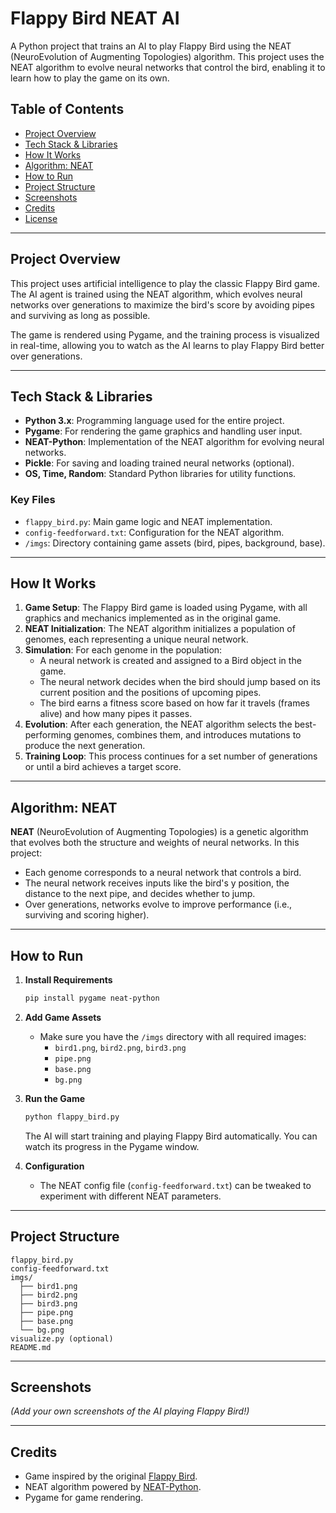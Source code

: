 # Flappy Bird NEAT AI

A Python project that trains an AI to play Flappy Bird using the NEAT (NeuroEvolution of Augmenting Topologies) algorithm. This project uses the NEAT algorithm to evolve neural networks that control the bird, enabling it to learn how to play the game on its own.

## Table of Contents

- [Project Overview](#project-overview)
- [Tech Stack & Libraries](#tech-stack--libraries)
- [How It Works](#how-it-works)
- [Algorithm: NEAT](#algorithm-neat)
- [How to Run](#how-to-run)
- [Project Structure](#project-structure)
- [Screenshots](#screenshots)
- [Credits](#credits)
- [License](#license)

---

## Project Overview

This project uses artificial intelligence to play the classic Flappy Bird game. The AI agent is trained using the NEAT algorithm, which evolves neural networks over generations to maximize the bird's score by avoiding pipes and surviving as long as possible.

The game is rendered using Pygame, and the training process is visualized in real-time, allowing you to watch as the AI learns to play Flappy Bird better over generations.

---

## Tech Stack & Libraries

- **Python 3.x**: Programming language used for the entire project.
- **Pygame**: For rendering the game graphics and handling user input.
- **NEAT-Python**: Implementation of the NEAT algorithm for evolving neural networks.
- **Pickle**: For saving and loading trained neural networks (optional).
- **OS, Time, Random**: Standard Python libraries for utility functions.

### Key Files

- `flappy_bird.py`: Main game logic and NEAT implementation.
- `config-feedforward.txt`: Configuration for the NEAT algorithm.
- `/imgs`: Directory containing game assets (bird, pipes, background, base).

---

## How It Works

1. **Game Setup**: The Flappy Bird game is loaded using Pygame, with all graphics and mechanics implemented as in the original game.
2. **NEAT Initialization**: The NEAT algorithm initializes a population of genomes, each representing a unique neural network.
3. **Simulation**: For each genome in the population:
   - A neural network is created and assigned to a Bird object in the game.
   - The neural network decides when the bird should jump based on its current position and the positions of upcoming pipes.
   - The bird earns a fitness score based on how far it travels (frames alive) and how many pipes it passes.
4. **Evolution**: After each generation, the NEAT algorithm selects the best-performing genomes, combines them, and introduces mutations to produce the next generation.
5. **Training Loop**: This process continues for a set number of generations or until a bird achieves a target score.

---

## Algorithm: NEAT

**NEAT** (NeuroEvolution of Augmenting Topologies) is a genetic algorithm that evolves both the structure and weights of neural networks. In this project:

- Each genome corresponds to a neural network that controls a bird.
- The neural network receives inputs like the bird's y position, the distance to the next pipe, and decides whether to jump.
- Over generations, networks evolve to improve performance (i.e., surviving and scoring higher).

---

## How to Run

1. **Install Requirements**
   ```bash
   pip install pygame neat-python
   ```

2. **Add Game Assets**
   - Make sure you have the `/imgs` directory with all required images:
     - `bird1.png`, `bird2.png`, `bird3.png`
     - `pipe.png`
     - `base.png`
     - `bg.png`

3. **Run the Game**
   ```bash
   python flappy_bird.py
   ```
   The AI will start training and playing Flappy Bird automatically. You can watch its progress in the Pygame window.

4. **Configuration**
   - The NEAT config file (`config-feedforward.txt`) can be tweaked to experiment with different NEAT parameters.

---

## Project Structure

```
flappy_bird.py
config-feedforward.txt
imgs/
  ├── bird1.png
  ├── bird2.png
  ├── bird3.png
  ├── pipe.png
  ├── base.png
  └── bg.png
visualize.py (optional)
README.md
```

---

## Screenshots

*(Add your own screenshots of the AI playing Flappy Bird!)*

---

## Credits

- Game inspired by the original [Flappy Bird](https://en.wikipedia.org/wiki/Flappy_Bird).
- NEAT algorithm powered by [NEAT-Python](https://neat-python.readthedocs.io/en/latest/).
- Pygame for game rendering.
